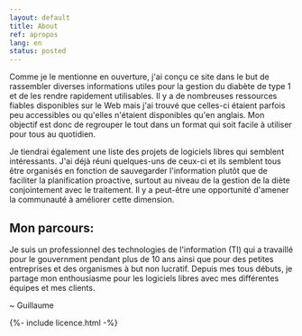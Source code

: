 ```yaml
---
layout: default
title: About
ref: apropos
lang: en
status: posted
---
```

Comme je le mentionne en ouverture, j'ai conçu ce site dans le but de rassembler diverses informations utiles pour la gestion du diabète de type 1 et de les rendre rapidement utilisables. 
Il y a de nombreuses ressources fiables disponibles sur le Web mais j'ai trouvé que celles-ci étaient parfois peu accessibles ou qu'elles n'étaient disponibles qu'en anglais.
Mon objectif est donc de regrouper le tout dans un format qui soit facile à utiliser pour tous au quotidien. 

Je tiendrai également une liste des projets de logiciels libres qui semblent intéressants.
J'ai déjà réuni quelques-uns de ceux-ci et ils semblent tous être organisés en fonction de sauvegarder l'information plutôt que de faciliter la planification proactive, surtout au niveau de la gestion de la diète conjointement avec le traitement.
Il y a peut-être une opportunité d'amener la communauté à améliorer cette dimension.

## Mon parcours:

Je suis un professionnel des technologies de l'information (TI) qui a travaillé pour le gouvernment pendant plus de 10 ans ainsi que pour des petites entreprises et des organismes à but non lucratif. 
Depuis mes tous débuts, je partage mon enthousiasme pour les logiciels libres avec mes différentes équipes et mes clients.

~ Guillaume

<!---->

{%- include licence.html -%}